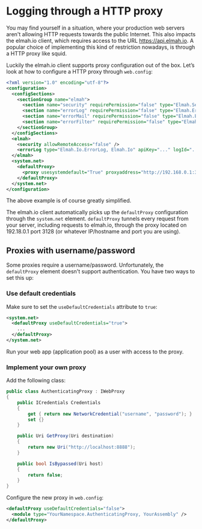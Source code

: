 # Logging through a HTTP proxy

You may find yourself in a situation, where your production web servers aren't allowing HTTP requests towards the public Internet. This also impacts the elmah.io client, which requires access to the URL https://api.elmah.io. A popular choice of implementing this kind of restriction nowadays, is through a HTTP proxy like squid.

Luckily the elmah.io client supports proxy configuration out of the box. Let’s look at how to configure a HTTP proxy through `web.config`:

```xml
<?xml version="1.0" encoding="utf-8"?>
<configuration>
  <configSections>
    <sectionGroup name="elmah">
      <section name="security" requirePermission="false" type="Elmah.SecuritySectionHandler, Elmah" />
      <section name="errorLog" requirePermission="false" type="Elmah.ErrorLogSectionHandler, Elmah" />
      <section name="errorMail" requirePermission="false" type="Elmah.ErrorMailSectionHandler, Elmah" />
      <section name="errorFilter" requirePermission="false" type="Elmah.ErrorFilterSectionHandler, Elmah" />
    </sectionGroup>
  </configSections>
  <elmah>
    <security allowRemoteAccess="false" />
    <errorLog type="Elmah.Io.ErrorLog, Elmah.Io" apiKey="..." logId="..." />
  </elmah>
  <system.net>
    <defaultProxy>
      <proxy usesystemdefault="True" proxyaddress="http://192.168.0.1:3128" bypassonlocal="False"/>
    </defaultProxy>
  </system.net>
</configuration>
```

The above example is of course greatly simplified.

The elmah.io client automatically picks up the `defaultProxy` configuration through the `system.net` element. `defaultProxy` tunnels every request from your server, including requests to elmah.io, through the proxy located on 192.18.0.1 port 3128 (or whatever IP/hostname and port you are using).

## Proxies with username/password

Some proxies require a username/password. Unfortunately, the `defaultProxy` element doesn't support authentication. You have two ways to set this up:

### Use default credentials

Make sure to set the `useDefaultCredentials` attribute to `true`:

```xml
<system.net>
  <defaultProxy useDefaultCredentials="true">
    ...
  </defaultProxy>
</system.net>
```

Run your web app (application pool) as a user with access to the proxy.

### Implement your own proxy

Add the following class:

```csharp
public class AuthenticatingProxy : IWebProxy
{
    public ICredentials Credentials
    {
        get { return new NetworkCredential("username", "password"); }
        set {}
    }

    public Uri GetProxy(Uri destination)
    {
        return new Uri("http://localhost:8888");
    }

    public bool IsBypassed(Uri host)
    {
        return false;
    }
}
```

Configure the new proxy in `web.config`:

```xml
<defaultProxy useDefaultCredentials="false">
  <module type="YourNamespace.AuthenticatingProxy, YourAssembly" />
</defaultProxy>
```